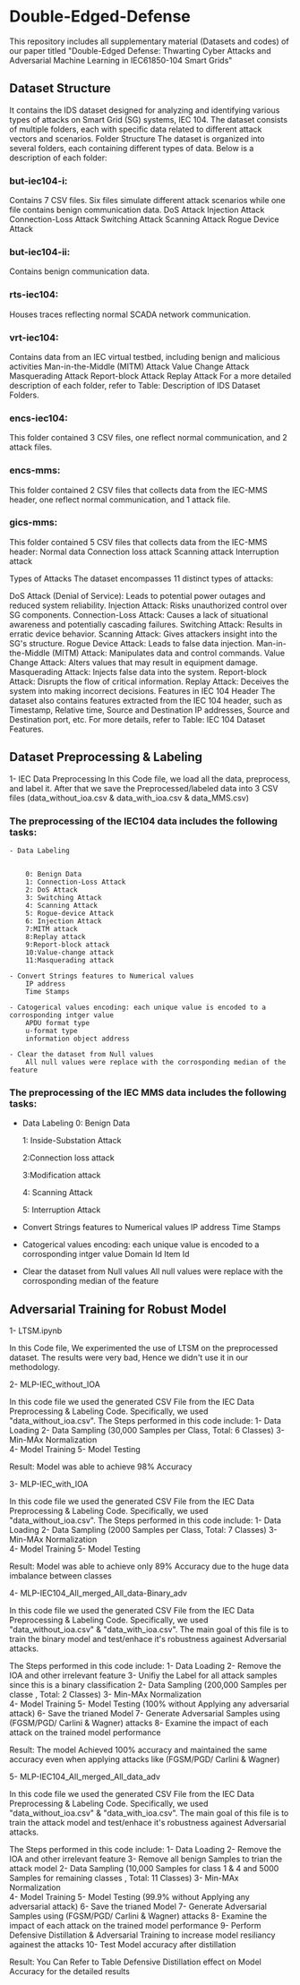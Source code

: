 # Double-Edged-Defense
This repository includes all supplementary material (Datasets and codes) of our paper titled "Double-Edged Defense: Thwarting Cyber Attacks and Adversarial Machine Learning in IEC61850-104 Smart Grids"

## Dataset Structure
It contains the IDS dataset designed for analyzing and identifying various types of attacks on Smart Grid (SG) systems, IEC 104. The dataset consists of multiple folders, each with specific data related to different attack vectors and scenarios.
Folder Structure
The dataset is organized into several folders, each containing different types of data. Below is a description of each folder:

### but-iec104-i: 
Contains 7 CSV files. Six files simulate different attack scenarios while one file contains benign communication data.
DoS Attack
Injection Attack
Connection-Loss Attack
Switching Attack
Scanning Attack
Rogue Device Attack

### but-iec104-ii: 
Contains benign communication data.

### rts-iec104:
Houses traces reflecting normal SCADA network communication.

### vrt-iec104: 
Contains data from an IEC virtual testbed, including benign and malicious activities
Man-in-the-Middle (MITM) Attack
Value Change Attack
Masquerading Attack
Report-block Attack
Replay Attack
For a more detailed description of each folder, refer to Table: Description of IDS Dataset Folders.

### encs-iec104:
This folder contained 3 CSV files, one reflect normal communication, and 2 attack files.
### encs-mms:
This folder contained 2 CSV files that collects data from the IEC-MMS header, one reflect normal communication, and 1 attack file.
### gics-mms:
This folder contained 5 CSV files that collects data from the IEC-MMS header:
Normal data 
Connection loss attack 
Scanning attack 
Interruption attack

Types of Attacks
The dataset encompasses 11 distinct types of attacks:

DoS Attack (Denial of Service): Leads to potential power outages and reduced system reliability.
Injection Attack: Risks unauthorized control over SG components.
Connection-Loss Attack: Causes a lack of situational awareness and potentially cascading failures.
Switching Attack: Results in erratic device behavior.
Scanning Attack: Gives attackers insight into the SG's structure.
Rogue Device Attack: Leads to false data injection.
Man-in-the-Middle (MITM) Attack: Manipulates data and control commands.
Value Change Attack: Alters values that may result in equipment damage.
Masquerading Attack: Injects false data into the system.
Report-block Attack: Disrupts the flow of critical information.
Replay Attack: Deceives the system into making incorrect decisions.
Features in IEC 104 Header
The dataset also contains features extracted from the IEC 104 header, such as Timestamp, Relative time, Source and Destination IP addresses, Source and Destination port, etc. For more details, refer to Table: IEC 104 Dataset Features.
## Dataset Preprocessing & Labeling
1- IEC Data Preprocessing 
In this Code file, we load all the data, preprocess, and label it. After that we save the Preprocessed/labeled data into 3 CSV files (data_without_ioa.csv & data_with_ioa.csv & data_MMS.csv)

### The preprocessing of the IEC104 data includes the following tasks: 

    - Data Labeling  

    
        0: Benign Data
        1: Connection-Loss Attack
        2: DoS Attack
        3: Switching Attack
        4: Scanning Attack
        5: Rogue-device Attack
        6: Injection Attack 
        7:MITM attack
        8:Replay attack
        9:Report-block attack
        10:Value-change attack
        11:Masquerading attack
        
    - Convert Strings features to Numerical values 
        IP address
        Time Stamps
        
    - Catogerical values encoding: each unique value is encoded to a corrosponding intger value
        APDU format type
        u-format type
        information object address 
        
    - Clear the dataset from Null values
        All null values were replace with the corrosponding median of the feature

### The preprocessing of the IEC MMS data includes the following tasks:

- Data Labeling
    0: Benign Data
  
    1: Inside-Substation Attack
  
    2:Connection loss attack
  
    3:Modification attack
  
    4: Scanning Attack
  
    5: Interruption Attack
  
- Convert Strings features to Numerical values 
    IP address
    Time Stamps

- Catogerical values encoding: each unique value is encoded to a corrosponding intger value
    Domain Id
    Item Id

- Clear the dataset from Null values
    All null values were replace with the corrosponding median of the feature
    

## Adversarial Training for Robust Model
1- LTSM.ipynb

In this Code file, We experimented the use of LTSM on the preprocessed dataset. The results were very bad, Hence we didn't use it in our methodology. 


2- MLP-IEC_without_IOA

In this code file we used the generated CSV File from the IEC Data Preprocessing & Labeling Code. Specifically, we used "data_without_ioa.csv". 
The Steps performed in this code include: 
1- Data Loading
2- Data Sampling (30,000 Samples per Class, Total: 6 Classes) 
3- Min-MAx Normalization  
4- Model Training 
5- Model Testing 

Result: Model was able to achieve 98% Accuracy 

3- MLP-IEC_with_IOA

In this code file we used the generated CSV File from the IEC Data Preprocessing & Labeling Code. Specifically, we used "data_without_ioa.csv". 
The Steps performed in this code include: 
1- Data Loading
2- Data Sampling (2000 Samples per Class, Total: 7 Classes)
3- Min-MAx Normalization  
4- Model Training 
5- Model Testing 

Result: Model was able to achieve only 89% Accuracy due to the huge data imbalance between classes 



4- MLP-IEC104_All_merged_All_data-Binary_adv

In this code file we used the generated CSV File from the IEC Data Preprocessing & Labeling Code. Specifically, we used "data_without_ioa.csv" & "data_with_ioa.csv". 
The main goal of this file is to train the binary  model and test/enhace it's robustness againest Adversarial attacks.

The Steps performed in this code include: 
1- Data Loading
2- Remove the IOA and other irrelevant feature 
3- Unifiy the Label for all attack samples since this is a binary classification 
2- Data Sampling (200,000 Samples per classe , Total: 2 Classes)
3- Min-MAx Normalization  
4- Model Training 
5- Model Testing (100% without Applying any adversarial attack)
6- Save the trianed Model
7- Generate Adversarial Samples using (FGSM/PGD/ Carlini & Wagner) attacks
8- Examine the impact of each attack on the trained model performance 

Result: The model Achieved 100% accuracy and maintained the same accuracy even when applying attacks like (FGSM/PGD/ Carlini & Wagner)

5- MLP-IEC104_All_merged_All_data_adv

In this code file we used the generated CSV File from the IEC Data Preprocessing & Labeling Code. Specifically, we used "data_without_ioa.csv" & "data_with_ioa.csv". 
The main goal of this file is to train the attack model and test/enhace it's robustness againest Adversarial attacks.

The Steps performed in this code include: 
1- Data Loading
2- Remove the IOA and other irrelevant feature 
3- Remove all benign Samples to trian the attack model 
2- Data Sampling (10,000 Samples for class 1 & 4 and 5000 Samples for remaining classes , Total: 11 Classes)
3- Min-MAx Normalization  
4- Model Training 
5- Model Testing (99.9% without Applying any adversarial attack)
6- Save the trianed Model
7- Generate Adversarial Samples using (FGSM/PGD/ Carlini & Wagner) attacks
8- Examine the impact of each attack on the trained model performance 
9- Perform Defensive Distillation & Adversarial Training to increase model resiliancy againest the attacks
10- Test Model accuracy after distillation 

Result: You Can Refer to Table Defensive Distillation effect on Model Accuracy for the detailed results
